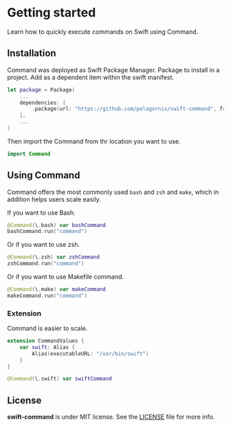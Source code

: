 # Getting started

Learn how to quickly execute commands on Swift using Command.

## Installation
Command was deployed as Swift Package Manager. Package to install in a project. Add as a dependent item within the swift manifest.
```swift
let package = Package(
    ...
    dependencies: [
        .package(url: "https://github.com/pelagornis/swift-command", from: "1.2.3")
    ],
    ...
)
```
Then import the Command from thr location you want to use.

```swift
import Command
```

## Using Command
Command offers the most commonly used `bash` and `zsh` and `make`, which in addition helps users scale easily.

If you want to use Bash.
```swift
@Command(\.bash) var bashCommand
bashCommand.run("command")
```
Or if you want to use zsh.
```swift
@Command(\.zsh) var zshCommand
zshCommand.run("command")
```
Or if you want to use Makefile command.
```swift
@Command(\.make) var makeCommand
makeCommand.run("command")
```

### Extension
Command is easier to scale.

```swift
extension CommandValues {
    var swift: Alias {
        Alias(executableURL: "/usr/bin/swift")
    }
}

@Command(\.swift) var swiftCommand
```


## License
**swift-command** is under MIT license. See the [LICENSE](LICENSE) file for more info.
